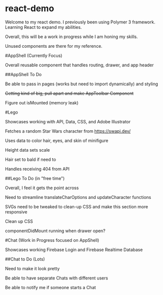 # react-demo

Welcome to my react demo. I previously been using Polymer 3 framework. Learning React to expand my abilities. 

Overall, this will be a work in progress while I am honing my skills.

Unused components are there for my reference. 



#AppShell (Currently Focus)

Overall reusable component that handles routing, drawer, and app header


##AppShell To Do

Be able to pass in pages (works but need to import dynamically) and styling  

~~Getting kind of big, pull apart and make AppToolbar Component~~

Figure out isMounted (memory leak)



#Lego 

Showcases working with API, Data, CSS, and Adobe Illustrator

Fetches a random Star Wars character from https://swapi.dev/ 

Uses data to color hair, eyes, and skin of minifigure

Height data sets scale

Hair set to bald if need to 

Handles receiving 404 from API


##Lego To Do (in "free time")

Overall, I feel it gets the point across

Need to streamline translateCharOptions and updateCharacter functions

SVGs need to be tweaked to clean-up CSS and make this section more responsive

Clean up CSS

componentDidMount running when drawer open?



#Chat (Work in Progress focused on AppShell)

Showcases working Firebase Login and Firebase Realtime Database


##Chat to Do (Lots)

Need to make it look pretty 

Be able to have separate Chats with different users

Be able to notify me if someone starts a Chat

